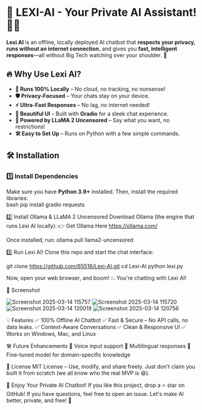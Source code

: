 # 🚀 LEXI-AI - Your Private AI Assistant! 🧠💬  

**Lexi AI** is an offline, locally deployed AI chatbot that **respects your privacy, runs without an internet connection**, and gives you **fast, intelligent responses**—all without Big Tech watching over your shoulder. 👀  

## 🔥 Why Use Lexi AI?  
- **🚀 Runs 100% Locally** – No cloud, no tracking, no nonsense!  
- **🛡️ Privacy-Focused** – Your chats stay on your device.  
- **⚡ Ultra-Fast Responses** – No lag, no internet needed!  
- **🎨 Beautiful UI** – Built with **Gradio** for a sleek chat experience.  
- **💪 Powered by LLaMA 2 Uncensored** – Say what you want, no restrictions!  
- **🛠️ Easy to Set Up** – Runs on Python with a few simple commands.  

## 🛠️ Installation  

### **1️⃣ Install Dependencies** 

Make sure you have **Python 3.9+** installed. Then, install the required libraries:  
bash
pip install gradio requests

2️⃣ Install Ollama & LLaMA 2 Uncensored
Download Ollama (the engine that runs Lexi AI locally):
👉 Get Ollama Here https://ollama.com/

Once installed, run:
ollama pull llama2-uncensored

3️⃣ Run Lexi AI!
Clone this repo and start the chat interface:

git clone https://github.com/65518/Lexi-AI.git
cd Lexi-AI
python lexi.py

Now, open your web browser, and boom! 💥 You're chatting with Lexi AI!

📸 Screenshot


![Screenshot 2025-03-14 115757](https://github.com/user-attachments/assets/e16dd409-48a6-4c9d-9ee3-b45fec52b440)
![Screenshot 2025-03-14 115720](https://github.com/user-attachments/assets/b927ba0e-e38d-49c1-aecd-26fa364f01a1)
![Screenshot 2025-03-14 120019](https://github.com/user-attachments/assets/a6e87563-c2a2-412e-ae21-e0f94108d4ea)
![Screenshot 2025-03-14 120756](https://github.com/user-attachments/assets/a52a4ec0-5b07-4197-b2a3-c88a8943c28d)


💡 Features
✅ 100% Offline AI Chatbot
✅ Fast & Secure – No API calls, no data leaks.
✅ Context-Aware Conversations
✅ Clean & Responsive UI
✅ Works on Windows, Mac, and Linux

🛠️ Future Enhancements
🔹 Voice input support
🔹 Multilingual responses
🔹 Fine-tuned model for domain-specific knowledge

📝 License
MIT License – Use, modify, and share freely. Just don’t claim you built it from scratch (we all know who the real MVP is 😆).


🎉 Enjoy Your Private AI Chatbot!
If you like this project, drop a ⭐ star on GitHub! If you have questions, feel free to open an issue. Let's make AI better, private, and free! 🚀
